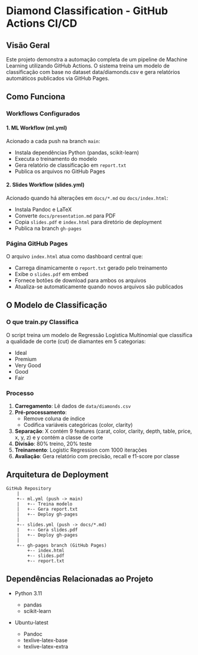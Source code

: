 # Diamond Classification - GitHub Actions CI/CD

## Visão Geral

Este projeto demonstra a automação completa de um pipeline de Machine Learning utilizando GitHub Actions. O sistema treina um modelo de classificação com base no dataset data/diamonds.csv e gera relatórios automáticos publicados via GitHub Pages.

## Como Funciona

### Workflows Configurados

#### 1. ML Workflow (ml.yml)
Acionado a cada push na branch `main`:
- Instala dependências Python (pandas, scikit-learn)
- Executa o treinamento do modelo
- Gera relatório de classificação em `report.txt`
- Publica os arquivos no GitHub Pages

#### 2. Slides Workflow (slides.yml)
Acionado quando há alterações em `docs/*.md` ou `docs/index.html`:
- Instala Pandoc e LaTeX
- Converte `docs/presentation.md` para PDF
- Copia `slides.pdf` e `index.html` para diretório de deployment
- Publica na branch `gh-pages`

### Página GitHub Pages

O arquivo `index.html` atua como dashboard central que:
- Carrega dinamicamente o `report.txt` gerado pelo treinamento
- Exibe o `slides.pdf` em embed
- Fornece botões de download para ambos os arquivos
- Atualiza-se automaticamente quando novos arquivos são publicados

## O Modelo de Classificação

### O que train.py Classifica

O script treina um modelo de Regressão Logística Multinomial que classifica a qualidade de corte (cut) de diamantes em 5 categorias:
- Ideal
- Premium
- Very Good
- Good
- Fair

### Processo

1. **Carregamento**: Lê dados de `data/diamonds.csv`
2. **Pré-processamento**: 
   - Remove coluna de índice
   - Codifica variáveis categóricas (color, clarity)
3. **Separação**: X contém 9 features (carat, color, clarity, depth, table, price, x, y, z) e y contém a classe de corte
4. **Divisão**: 80% treino, 20% teste
5. **Treinamento**: Logistic Regression com 1000 iterações
6. **Avaliação**: Gera relatório com precisão, recall e f1-score por classe

## Arquitetura de Deployment

```
GitHub Repository
    |
    +-- ml.yml (push -> main)
    |   +-- Treina modelo
    |   +-- Gera report.txt
    |   +-- Deploy gh-pages
    |
    +-- slides.yml (push -> docs/*.md)
    |   +-- Gera slides.pdf
    |   +-- Deploy gh-pages
    |
    +-- gh-pages branch (GitHub Pages)
        +-- index.html
        +-- slides.pdf
        +-- report.txt
```

## Dependências Relacionadas ao Projeto

- Python 3.11
    - pandas
    - scikit-learn

- Ubuntu-latest
    - Pandoc
    - texlive-latex-base
    - texlive-latex-extra